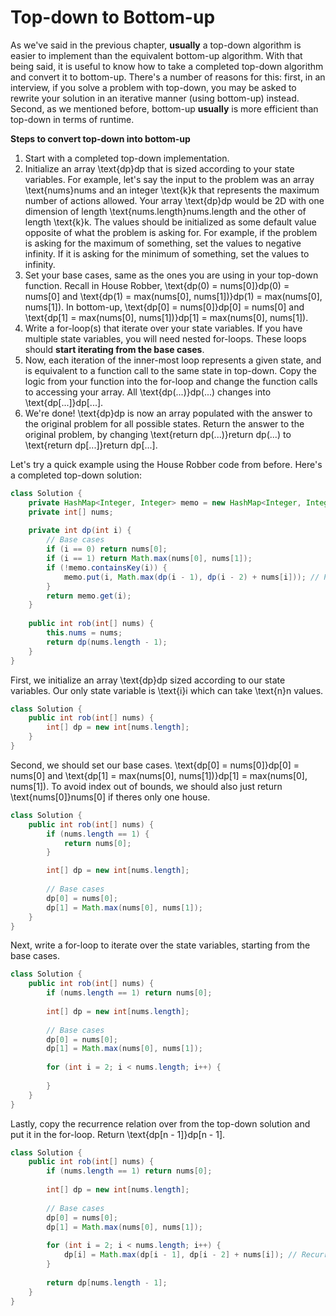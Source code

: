 # Top-down to Bottom-up

As we've said in the previous chapter, **usually** a top-down algorithm is easier to implement than the equivalent bottom-up algorithm. With that being said, it is useful to know how to take a completed top-down algorithm and convert it to bottom-up. There's a number of reasons for this: first, in an interview, if you solve a problem with top-down, you may be asked to rewrite your solution in an iterative manner (using bottom-up) instead. Second, as we mentioned before, bottom-up **usually** is more efficient than top-down in terms of runtime.

**Steps to convert top-down into bottom-up**

1. Start with a completed top-down implementation.
2. Initialize an array \text{dp}dp that is sized according to your state variables. For example, let's say the input to the problem was an array \text{nums}nums and an integer \text{k}k that represents the maximum number of actions allowed. Your array \text{dp}dp would be 2D with one dimension of length \text{nums.length}nums.length and the other of length \text{k}k. The values should be initialized as some default value opposite of what the problem is asking for. For example, if the problem is asking for the maximum of something, set the values to negative infinity. If it is asking for the minimum of something, set the values to infinity.
3. Set your base cases, same as the ones you are using in your top-down function. Recall in House Robber, \text{dp(0) = nums\[0]}dp(0) = nums\[0] and \text{dp(1) = max(nums\[0], nums\[1])}dp(1) = max(nums\[0], nums\[1]). In bottom-up, \text{dp\[0] = nums\[0]}dp\[0] = nums\[0] and \text{dp\[1] = max(nums\[0], nums\[1])}dp\[1] = max(nums\[0], nums\[1]).
4. Write a for-loop(s) that iterate over your state variables. If you have multiple state variables, you will need nested for-loops. These loops should **start iterating from the base cases**.
5. Now, each iteration of the inner-most loop represents a given state, and is equivalent to a function call to the same state in top-down. Copy the logic from your function into the for-loop and change the function calls to accessing your array. All \text{dp(...)}dp(...) changes into \text{dp\[...]}dp\[...].
6. We're done! \text{dp}dp is now an array populated with the answer to the original problem for all possible states. Return the answer to the original problem, by changing \text{return dp(...)}return dp(...) to \text{return dp\[...]}return dp\[...].



Let's try a quick example using the House Robber code from before. Here's a completed top-down solution:

```java
class Solution {
    private HashMap<Integer, Integer> memo = new HashMap<Integer, Integer>();
    private int[] nums;
    
    private int dp(int i) {
        // Base cases
        if (i == 0) return nums[0];
        if (i == 1) return Math.max(nums[0], nums[1]);
        if (!memo.containsKey(i)) {
            memo.put(i, Math.max(dp(i - 1), dp(i - 2) + nums[i])); // Recurrence relation
        }
        return memo.get(i);
    }
    
    public int rob(int[] nums) {
        this.nums = nums;
        return dp(nums.length - 1);
    }
}
```

First, we initialize an array \text{dp}dp sized according to our state variables. Our only state variable is \text{i}i which can take \text{n}n values.

```java
class Solution {
    public int rob(int[] nums) {
        int[] dp = new int[nums.length];
    }
}
```

Second, we should set our base cases. \text{dp\[0] = nums\[0]}dp\[0] = nums\[0] and \text{dp\[1] = max(nums\[0], nums\[1])}dp\[1] = max(nums\[0], nums\[1]). To avoid index out of bounds, we should also just return \text{nums\[0]}nums\[0] if theres only one house.

```java
class Solution {
    public int rob(int[] nums) {
        if (nums.length == 1) {
            return nums[0];
        }

        int[] dp = new int[nums.length];
        
        // Base cases
        dp[0] = nums[0];
        dp[1] = Math.max(nums[0], nums[1]);
    }
}
```

Next, write a for-loop to iterate over the state variables, starting from the base cases.

```java
class Solution {
    public int rob(int[] nums) {
        if (nums.length == 1) return nums[0];
        
        int[] dp = new int[nums.length];
        
        // Base cases
        dp[0] = nums[0];
        dp[1] = Math.max(nums[0], nums[1]);
        
        for (int i = 2; i < nums.length; i++) {
            
        }
    }
}
```

Lastly, copy the recurrence relation over from the top-down solution and put it in the for-loop. Return \text{dp\[n - 1]}dp\[n - 1].

```java
class Solution {
    public int rob(int[] nums) {
        if (nums.length == 1) return nums[0];
        
        int[] dp = new int[nums.length];
        
        // Base cases
        dp[0] = nums[0];
        dp[1] = Math.max(nums[0], nums[1]);
        
        for (int i = 2; i < nums.length; i++) {
            dp[i] = Math.max(dp[i - 1], dp[i - 2] + nums[i]); // Recurrence relation
        }
        
        return dp[nums.length - 1];
    }
}
```
